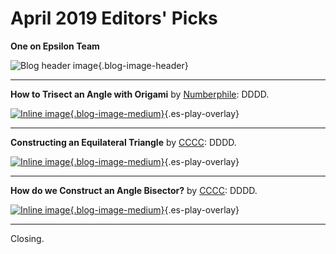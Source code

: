 # April 2019 Editors' Picks 

**One on Epsilon Team**

![Blog header image](https://es-app.com/assets/nswns1.jpg){.blog-image-header}


---
**How to Trisect an Angle with Origami** by [Numberphile](https://www.youtube.com/user/numberphile): DDDD.

[![Inline image](https://i.ytimg.com/vi/SL2lYcggGpc/mqdefault.jpg
){.blog-image-medium}](https://epsilonstream.com/video/cgggpc){.es-play-overlay}

---
**Constructing an Equilateral Triangle** by [CCCC](https://www.youtube.com/channel/UCX440GeRutiFNrkjuQAyw_A): DDDD.

[![Inline image](https://i.ytimg.com/vi/t-ZtoNhEYWQ/mqdefault.jpg
){.blog-image-medium}](https://epsilonstream.com/video/nheywq/){.es-play-overlay}


---
**How do we Construct an Angle Bisector?** by [CCCC](https://www.youtube.com/channel/UCiTjCIT_9EXV1Wp1cY0zaUA): DDDD.

[![Inline image](https://i.ytimg.com/vi/_JpwlTasQJ8/mqdefault.jpg
){.blog-image-medium}](https://epsilonstream.com/video/tasqj8/){.es-play-overlay}

---

Closing.